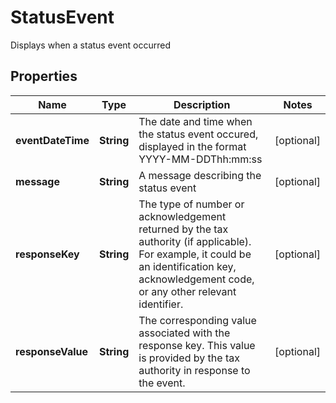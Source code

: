 

# StatusEvent

Displays when a status event occurred

## Properties

| Name | Type | Description | Notes |
|------------ | ------------- | ------------- | -------------|
|**eventDateTime** | **String** | The date and time when the status event occured, displayed in the format YYYY-MM-DDThh:mm:ss |  [optional] |
|**message** | **String** | A message describing the status event |  [optional] |
|**responseKey** | **String** |  The type of number or acknowledgement returned by the tax authority (if applicable). For example, it could be an identification key, acknowledgement code, or any other relevant identifier. |  [optional] |
|**responseValue** | **String** | The corresponding value associated with the response key. This value is provided by the tax authority in response to the event. |  [optional] |



